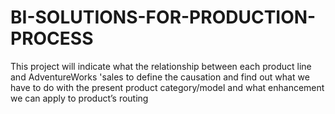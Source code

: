 # BI-SOLUTIONS-FOR-PRODUCTION-PROCESS
This project will indicate what the relationship between each product line and AdventureWorks 'sales to define the causation and find out what we have to do with the present product category/model and what enhancement we can apply to product’s routing
